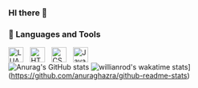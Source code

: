 ### HI there 👋

### 🧰 Languages and Tools


<img align="left" alt="LUA" width="30px" style="padding-right:10px;" src="https://cdn.jsdelivr.net/gh/devicons/devicon/icons/html5/lua-plain.svg" />
<img align="left" alt="HTML" width="30px" style="padding-right:10px;" src="https://cdn.jsdelivr.net/gh/devicons/devicon/icons/html5/html5-plain.svg" />
<img align="left" alt="CSS" width="30px" style="padding-right:10px;" src="https://cdn.jsdelivr.net/gh/devicons/devicon/icons/css3/css3-plain.svg" />
<img align="left" alt="JavaScript" width="30px" style="padding-right:10px;" src="https://cdn.jsdelivr.net/gh/devicons/devicon/icons/javascript/javascript-plain.svg" />
<br />

![Anurag's GitHub stats](https://github-readme-stats.vercel.app/api?username=tupe22&show_icons=true&theme=radical)
![willianrod's wakatime stats](https://github-readme-stats.vercel.app/api/wakatime?username=tupe22)](https://github.com/anuraghazra/github-readme-stats)
